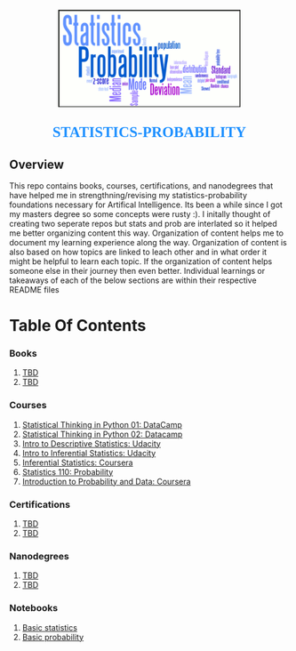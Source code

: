 <p align="center"><img width=65% src="images/statistics-probability.png"></p>

<p align="center" style="color:DodgerBlue; font-family:cambria; font-variant: normal; font-size:20pt; font-weight:bold; font-weight: 900">STATISTICS-PROBABILITY 
</p>

## **Overview**
This repo contains books, courses, certifications, and nanodegrees that have helped me in strengthning/revising my statistics-probability foundations necessary for Artifical Intelligence. Its been a while since I got my masters degree so some concepts were rusty :). I initally thought of creating two seperate repos but stats and prob are interlated so it helped me better organizing content this way. Organization of content helps me to document my learning experience along the way. Organization of content is also based on how topics are linked to leach other and in what order it might be helpful to learn each topic. If the organization of content helps someone else in their journey then even better. Individual learnings or takeaways of each of the below sections are within their respective README files 

# **Table Of Contents**

### **Books**
1. [TBD]()
2. [TBD]()


### **Courses**
1. [Statistical Thinking in Python 01: DataCamp]()
2. [Statistical Thinking in Python 02: Datacamp]()
3. [Intro to Descriptive Statistics: Udacity]()
4. [Intro to Inferential Statistics: Udacity]()
5. [Inferential Statistics: Coursera]()
6. [Statistics 110: Probability]() 
7. [Introduction to Probability and Data: Coursera]()


### **Certifications**
1. [TBD]()
2. [TBD]()


### **Nanodegrees**
1. [TBD]()
2. [TBD]()


### **Notebooks**
1. [Basic statistics]()
2. [Basic probability]()
